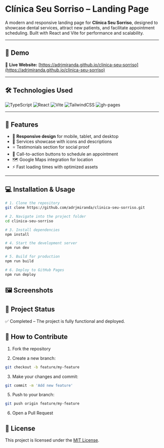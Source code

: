 # Clínica Seu Sorriso – Landing Page

A modern and responsive landing page for **Clínica Seu Sorriso**, designed to showcase dental services, attract new patients, and facilitate appointment scheduling. Built with React and Vite for performance and scalability.

---

## 🚀 Demo

🔗 **Live Website:** [https://adrjmiranda.github.io/clinica-seu-sorriso](https://adrjmiranda.github.io/clinica-seu-sorriso)

---

## 🛠 Technologies Used

![TypeScript](https://img.shields.io/badge/TypeScript-3178C6?style=for-the-badge&logo=typescript&logoColor=white)
![React](https://img.shields.io/badge/React-61DAFB?style=for-the-badge&logo=react&logoColor=black)
![Vite](https://img.shields.io/badge/Vite-646CFF?style=for-the-badge&logo=vite&logoColor=white)
![TailwindCSS](https://img.shields.io/badge/Tailwind_CSS-38B2AC?style=for-the-badge&logo=tailwind-css&logoColor=white)
![gh-pages](https://img.shields.io/badge/GitHub_Pages-181717?style=for-the-badge&logo=github&logoColor=white)

---

## 📌 Features

- 📱 **Responsive design** for mobile, tablet, and desktop
- 🦷 Services showcase with icons and descriptions
- ⭐ Testimonials section for social proof
- 📅 Call-to-action buttons to schedule an appointment
- 🗺 Google Maps integration for location
- ⚡ Fast loading times with optimized assets

---

## 💻 Installation & Usage

```bash
# 1. Clone the repository
git clone https://github.com/adrjmiranda/clinica-seu-sorriso.git

# 2. Navigate into the project folder
cd clinica-seu-sorriso

# 3. Install dependencies
npm install

# 4. Start the development server
npm run dev

# 5. Build for production
npm run build

# 6. Deploy to GitHub Pages
npm run deploy
```

## 🖼 Screenshots

## 📌 Project Status

✅ Completed – The project is fully functional and deployed.

## 🤝 How to Contribute

1. Fork the repository

2. Create a new branch:

```bash
git checkout -b feature/my-feature
```

3. Make your changes and commit:

```bash
git commit -m 'Add new feature'
```

5. Push to your branch:

```bash
git push origin feature/my-feature
```

6. Open a Pull Request

## 📜 License

This project is licensed under the [MIT License](LICENSE).
